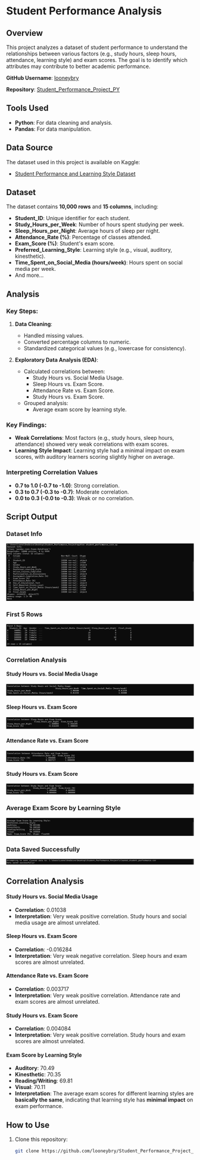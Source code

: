 # Student Performance Analysis

## Overview
This project analyzes a dataset of student performance to understand the relationships between various factors (e.g., study hours, sleep hours, attendance, learning style) and exam scores. The goal is to identify which attributes may contribute to better academic performance.

**GitHub Username**: [looneybry](https://github.com/looneybry)

**Repository**: [Student_Performance_Project_PY](https://github.com/looneybry/Student_Performance_Project_PY)

## Tools Used
- **Python**: For data cleaning and analysis.
- **Pandas**: For data manipulation.

## Data Source
The dataset used in this project is available on Kaggle:
- [Student Performance and Learning Style Dataset](https://www.kaggle.com/datasets/adilshamim8/student-performance-and-learning-style)

## Dataset
The dataset contains **10,000 rows** and **15 columns**, including:
- **Student_ID**: Unique identifier for each student.
- **Study_Hours_per_Week**: Number of hours spent studying per week.
- **Sleep_Hours_per_Night**: Average hours of sleep per night.
- **Attendance_Rate (%)**: Percentage of classes attended.
- **Exam_Score (%)**: Student's exam score.
- **Preferred_Learning_Style**: Learning style (e.g., visual, auditory, kinesthetic).
- **Time_Spent_on_Social_Media (hours/week)**: Hours spent on social media per week.
- And more...

## Analysis
### Key Steps:
1. **Data Cleaning**:
   - Handled missing values.
   - Converted percentage columns to numeric.
   - Standardized categorical values (e.g., lowercase for consistency).

2. **Exploratory Data Analysis (EDA)**:
   - Calculated correlations between:
     - Study Hours vs. Social Media Usage.
     - Sleep Hours vs. Exam Score.
     - Attendance Rate vs. Exam Score.
     - Study Hours vs. Exam Score.
   - Grouped analysis:
     - Average exam score by learning style.

### Key Findings:
- **Weak Correlations**: Most factors (e.g., study hours, sleep hours, attendance) showed very weak correlations with exam scores.
- **Learning Style Impact**: Learning style had a minimal impact on exam scores, with auditory learners scoring slightly higher on average.

### Interpreting Correlation Values
- **0.7 to 1.0 (-0.7 to -1.0)**: Strong correlation.
- **0.3 to 0.7 (-0.3 to -0.7)**: Moderate correlation.
- **0.0 to 0.3 (-0.0 to -0.3)**: Weak or no correlation.

## Script Output
### Dataset Info
![Dataset Info](Screenshots/dataset_info.png)

### First 5 Rows
![First 5 Rows](Screenshots/first_5_rows.png)

### Correlation Analysis
#### Study Hours vs. Social Media Usage
![Study Hours vs. Social Media Usage](Screenshots/study_vs_social_media.png)

#### Sleep Hours vs. Exam Score
![Sleep Hours vs. Exam Score](Screenshots/sleep_vs_exam_score.png)

#### Attendance Rate vs. Exam Score
![Attendance Rate vs. Exam Score](Screenshots/attendance_vs_exam_score.png)

#### Study Hours vs. Exam Score
![Study Hours vs. Exam Score](Screenshots/study_vs_exam_score.png)

### Average Exam Score by Learning Style
![Average Exam Score by Learning Style](Screenshots/learning_style_vs_exam_score.png)

### Data Saved Successfully
![Data Saved Successfully](Screenshots/data_saved_successfully.png)

## Correlation Analysis
#### Study Hours vs. Social Media Usage
- **Correlation**: 0.01038
- **Interpretation**: Very weak positive correlation. Study hours and social media usage are almost unrelated.

#### Sleep Hours vs. Exam Score
- **Correlation**: -0.016284
- **Interpretation**: Very weak negative correlation. Sleep hours and exam scores are almost unrelated.

#### Attendance Rate vs. Exam Score
- **Correlation**: 0.003717
- **Interpretation**: Very weak positive correlation. Attendance rate and exam scores are almost unrelated.

#### Study Hours vs. Exam Score
- **Correlation**: 0.004084
- **Interpretation**: Very weak positive correlation. Study hours and exam scores are almost unrelated.

#### Exam Score by Learning Style
- **Auditory**: 70.49
- **Kinesthetic**: 70.35
- **Reading/Writing**: 69.81
- **Visual**: 70.11
- **Interpretation**: The average exam scores for different learning styles are **basically the same**, indicating that learning style has **minimal impact** on exam performance.

## How to Use
1. Clone this repository:
   ```bash
   git clone https://github.com/looneybry/Student_Performance_Project_PY.git